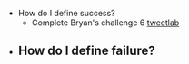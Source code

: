 - How do I define success?
	- Complete Bryan's challenge 6 [tweetlab](https://github.com/dennislwm/tweetlab)
- How do I define failure?
	-